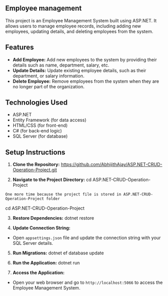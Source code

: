 ## Employee management 

This project is an Employee Management System built using ASP.NET. It allows users to manage employee records, including adding new employees, updating details, and deleting employees from the system.

## Features

- **Add Employee:** Add new employees to the system by providing their details such as name, department, salary, etc.
- **Update Details:** Update existing employee details, such as their department, or salary information.
- **Delete Employee:** Remove employees from the system when they are no longer part of the organization.

## Technologies Used

- ASP.NET
- Entity Framework (for data access)
- HTML/CSS (for front-end)
- C# (for back-end logic)
- SQL Server (for database)

## Setup Instructions

1. **Clone the Repository:**
https://github.com/AbhijithAjay/ASP.NET-CRUD-Operation-Project.git

2. **Navigate to the Project Directory:**
cd ASP.NET-CRUD-Operation-Project

`One more time because the project file is stored in ASP.NET-CRUD-Operation-Project folder`

cd ASP.NET-CRUD-Operation-Project

3. **Restore Dependencies:**
dotnet restore

4. **Update Connection String:**
- Open `appsettings.json` file and update the connection string with your SQL Server details.

5. **Run Migrations:**
dotnet ef database update

6. **Run the Application:**
dotnet run

7. **Access the Application:**
- Open your web browser and go to `http://localhost:5066` to access the Employee Management System.